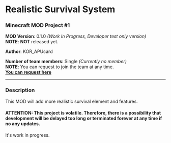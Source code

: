 # Realistic Survival System
### Minecraft MOD Project #1

**MOD Version**: 0.1.0 *(Work In Progress, Developer test only version)*   
**NOTE**: **NOT** released yet.

**Author**: KOR_APUcard

**Number of team members**: Single *(Currently no member)*   
**NOTE**: You can request to join the team at any time.   
**[You can request here](https://forms.gle/7j4mHkNg7Kyhdz5U8)**

-----

### Description
This MOD will add more realistic survival element and features.

#### ATTENTION: This project is volatile. Therefore, there is a possibility that development will be delayed too long or terminated forever at any time if no any updates.

It's work in progress.
